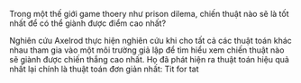 Trong một thế giới game thoery như prison dilema, chiến thuật nào sẽ là tốt nhất để có thể giành được điểm cao nhất? 

Nghiên cứu Axelrod thực hiện nghiên cứu khi cho tất cả các thuật toán khác nhau tham gia vào một môi trường giả lập để tìm hiểu xem chiến thuật nào sẽ giành được chiến thắng cao nhất. Họ đã phát hiện ra thuật toán hiệu quả nhất lại chính là thuật toán đơn giản nhất: Tit for tat